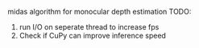 midas algorithm for monocular depth estimation
TODO: 
1) run I/O on seperate thread to increase fps
2) Check if CuPy can improve inference speed
